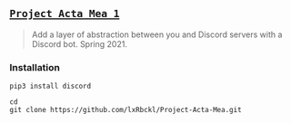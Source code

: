 ## [`Project Acta Mea 1`](http://lxrbckl.com/Project-Acta-Mea-1)
> Add a layer of abstraction between you and Discord servers with a Discord bot. Spring 2021.

### Installation
```
pip3 install discord

cd
git clone https://github.com/lxRbckl/Project-Acta-Mea.git
```
